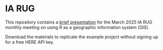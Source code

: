 # IA RUG

This repository contains a [brief presentation](https://toylyol.github.io/iarug/R-as-GIS/) for the March 2025 IA RUG monthly meeting on using R as a geographic information system (GIS).

Download the materials to replicate the example project without signing up for a free HERE API key.
